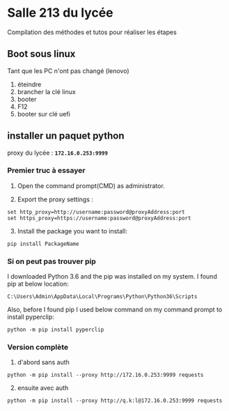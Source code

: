 # Salle 213 du lycée

Compilation des méthodes et tutos pour réaliser les étapes



## Boot sous linux

Tant que les PC n'ont pas changé (lenovo)

1. éteindre
2. brancher la clé linux
3. booter
4. F12
5. booter sur clé uefi

## installer un paquet python

proxy du lycée : **`172.16.0.253:9999`**

### Premier truc à essayer

1. Open the command prompt(CMD) as administrator.

2. Export the proxy settings :

  ~~~
  set http_proxy=http://username:password@proxyAddress:port
  set https_proxy=https://username:password@proxyAddress:port
  ~~~

3. Install the package you want to install:

  ~~~
  pip install PackageName
  ~~~

### Si on peut pas trouver pip

I downloaded Python 3.6 and the pip was installed on my system. I found pip at below location:

~~~
C:\Users\Admin\AppData\Local\Programs\Python\Python36\Scripts
~~~

Also, before I found pip I used below command on my command prompt to install pyperclip:

~~~
python -m pip install pyperclip
~~~

### Version complète

1. d'abord sans auth

  ~~~
  python -m pip install --proxy http://172.16.0.253:9999 requests
  ~~~

2. ensuite avec auth

  ~~~
  python -m pip install --proxy http://q.k:l@172.16.0.253:9999 requests
  ~~~
